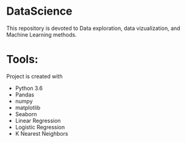 # DataScience
This repository is devoted to Data exploration, data vizualization, and Machine Learning methods.
# Tools: 
Project is created with
* Python 3.6
* Pandas
* numpy
* matplotlib
* Seaborn
* Linear Regression
* Logistic Regression
* K Nearest Neighbors
